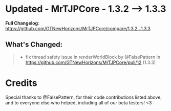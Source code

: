 # Updated - MrTJPCore - 1.3.2 --> 1.3.3
**Full Changelog**: https://github.com/GTNewHorizons/MrTJPCore/compare/1.3.2...1.3.3

## What's Changed:
>* fix thread safety issue in renderWorldBlock by @FalsePattern in https://github.com/GTNewHorizons/MrTJPCore/pull/12 (1.3.3)

# Credits
Special thanks to @FalsePattern, for their code contributions listed above, and to everyone else who helped, including all of our beta testers! <3
